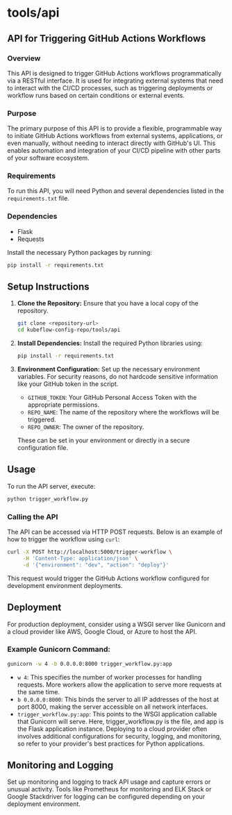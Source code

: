 
# tools/api

## API for Triggering GitHub Actions Workflows

### Overview
This API is designed to trigger GitHub Actions workflows programmatically via a RESTful interface. It is used for integrating external systems that need to interact with the CI/CD processes, such as triggering deployments or workflow runs based on certain conditions or external events.

### Purpose
The primary purpose of this API is to provide a flexible, programmable way to initiate GitHub Actions workflows from external systems, applications, or even manually, without needing to interact directly with GitHub's UI. This enables automation and integration of your CI/CD pipeline with other parts of your software ecosystem.

### Requirements
To run this API, you will need Python and several dependencies listed in the `requirements.txt` file.

### Dependencies
- Flask
- Requests

Install the necessary Python packages by running:
```bash
pip install -r requirements.txt
```

## Setup Instructions
1. **Clone the Repository:**
   Ensure that you have a local copy of the repository.
   ```bash
   git clone <repository-url>
   cd kubeflow-config-repo/tools/api
   ```

2. **Install Dependencies:**
   Install the required Python libraries using:
   ```bash
   pip install -r requirements.txt
   ```

3. **Environment Configuration:**
   Set up the necessary environment variables. For security reasons, do not hardcode sensitive information like your GitHub token in the script.
   - `GITHUB_TOKEN`: Your GitHub Personal Access Token with the appropriate permissions.
   - `REPO_NAME`: The name of the repository where the workflows will be triggered.
   - `REPO_OWNER`: The owner of the repository.

   These can be set in your environment or directly in a secure configuration file.

## Usage
To run the API server, execute:
```bash
python trigger_workflow.py
```

### Calling the API
The API can be accessed via HTTP POST requests. Below is an example of how to trigger the workflow using `curl`:

```bash
curl -X POST http://localhost:5000/trigger-workflow \
     -H 'Content-Type: application/json' \
     -d '{"environment": "dev", "action": "deploy"}'
```

This request would trigger the GitHub Actions workflow configured for development environment deployments.

## Deployment
For production deployment, consider using a WSGI server like Gunicorn and a cloud provider like AWS, Google Cloud, or Azure to host the API.

### Example Gunicorn Command:
```bash
gunicorn -w 4 -b 0.0.0.0:8000 trigger_workflow.py:app
```
- `w 4`: This specifies the number of worker processes for handling requests. More workers allow the application to serve more requests at the same time.
- `b 0.0.0.0:8000`: This binds the server to all IP addresses of the host at port 8000, making the server accessible on all network interfaces.
- `trigger_workflow.py:app`: This points to the WSGI application callable that Gunicorn will serve. Here, trigger_workflow.py is the file, and app is the Flask application instance.
Deploying to a cloud provider often involves additional configurations for security, logging, and monitoring, so refer to your provider's best practices for Python applications.

## Monitoring and Logging
Set up monitoring and logging to track API usage and capture errors or unusual activity. Tools like Prometheus for monitoring and ELK Stack or Google Stackdriver for logging can be configured depending on your deployment environment.
